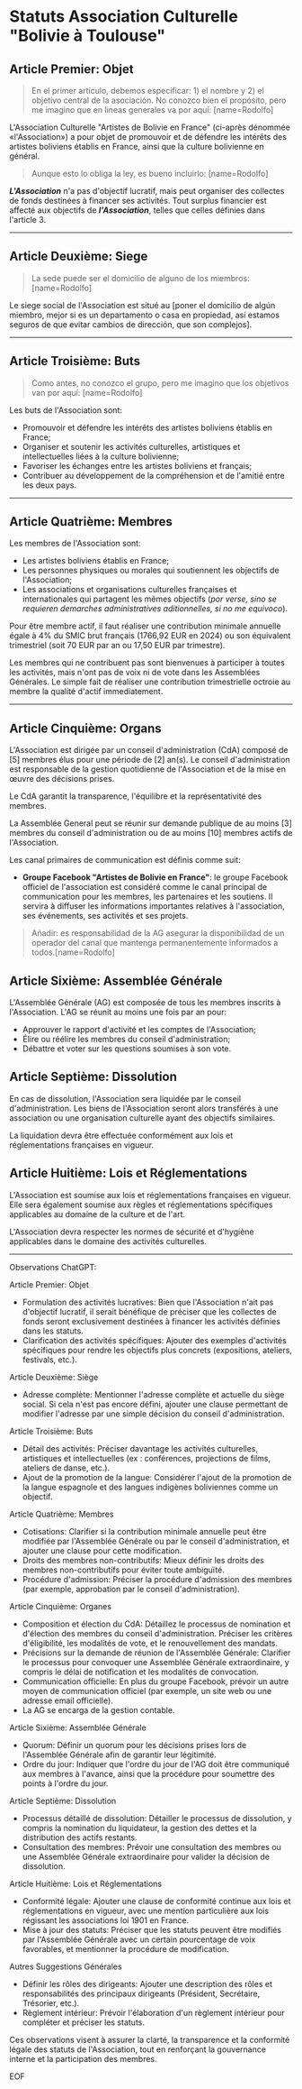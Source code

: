# Statuts Association Culturelle "Bolivie à Toulouse"

## Article Premier: Objet

> En el primer artículo, debemos especificar: 1) el nombre y 2) el objetivo central de la asociación. No conozco bien el propósito, pero me imagino que en lineas generales va por aquí: [name=Rodolfo]

L'Association Culturelle "Artistes de Bolivie en France" (ci-après dénommée «l'Association») a pour objet de promouvoir et de défendre les intérêts des artistes boliviens établis en France, ainsi que la culture bolivienne en général.

> Aunque esto lo obliga la ley, es bueno incluirlo: [name=Rodolfo]

***L'Association*** n'a pas d'objectif lucratif, mais peut organiser des collectes de fonds destinées à financer ses activités. Tout surplus financier est affecté aux objectifs de ***l'Association***, telles que celles définies dans l'article 3.

---
## Article Deuxième: Siege

> La sede puede ser el domicilio de alguno de los miembros: [name=Rodolfo]

Le siege social de l'Association est situé au [poner el domicilio de algún miembro, mejor si es un departamento o casa en propiedad, así estamos seguros de que evitar cambios de dirección, que son complejos].

---
## Article Troisième: Buts

> Como antes, no conozco el grupo, pero me imagino que los objetivos van por aquí: [name=Rodolfo]

Les buts de l'Association sont:

* Promouvoir et défendre les intérêts des artistes boliviens établis en France;
* Organiser et soutenir les activités culturelles, artistiques et intellectuelles liées à la culture bolivienne;
* Favoriser les échanges entre les artistes boliviens et français;
* Contribuer au développement de la compréhension et de l'amitié entre les deux pays.

---
## Article Quatrième: Membres

Les membres de l'Association sont:

* Les artistes boliviens établis en France;
* Les personnes physiques ou morales qui soutiennent les objectifs de l'Association;
* Les associations et organisations culturelles françaises et internationales qui partagent les mêmes objectifs (_por verse, sino se requieren demarches administratives aditionnelles, si no me equivoco_). 

Pour être membre actif, il faut réaliser une contribution minimale annuelle égale à 4% du SMIC brut français (1766,92 EUR en 2024) ou son équivalent trimestriel (soit 70 EUR par an ou 17,50 EUR par trimestre).

Les membres qui ne contribuent pas sont bienvenues à participer à toutes les activités, mais n'ont pas de voix ni de vote dans les Assemblées Générales. Le simple fait de réaliser une contribution trimestrielle octroie au membre la qualité d'actif immediatement.

---
## Article Cinquième: Organs

L'Association est dirigée par un conseil d'administration (CdA) composé de [5] membres élus pour une période de [2] an(s). Le conseil d'administration est responsable de la gestion quotidienne de l'Association et de la mise en œuvre des décisions prises.

Le CdA garantit la transparence, l'équilibre et la représentativité des membres.

La Assemblée General peut se réunir sur demande publique de au moins [3] membres du conseil d'administration ou de au moins [10] membres actifs de l'Association.

Les canal primaires de communication est définis comme suit:

* **Groupe Facebook "Artistes de Bolivie en France"**: le groupe Facebook officiel de l'association est considéré comme le canal principal de communication pour les membres, les partenaires et les soutiens. Il servira à diffuser les informations importantes relatives à l'association, ses événements, ses activités et ses projets. 

> Añadir: es responsabilidad de la AG asegurar la disponibilidad de un operador del canal que mantenga permanentemente informados a todos.[name=Rodolfo]

## Article Sixième: Assemblée Générale

L'Assemblée Générale (AG) est composée de tous les membres inscrits à l'Association. L'AG se réunit au moins une fois par an pour:

* Approuver le rapport d'activité et les comptes de l'Association;
* Élire ou réélire les membres du conseil d'administration;
* Débattre et voter sur les questions soumises à son vote.

## Article Septième: Dissolution

En cas de dissolution, l'Association sera liquidée par le conseil d'administration. Les biens de l'Association seront alors transférés à une association ou une organisation culturelle ayant des objectifs similaires.

La liquidation devra être effectuée conformément aux lois et réglementations françaises en vigueur.

## Article Huitième: Lois et Réglementations

L'Association est soumise aux lois et réglementations françaises en vigueur. Elle sera également soumise aux règles et réglementations spécifiques applicables au domaine de la culture et de l'art.

L'Association devra respecter les normes de sécurité et d'hygiène applicables dans le domaine des activités culturelles.

---

Observations ChatGPT:

Article Premier: Objet

* Formulation des activités lucratives: Bien que l'Association n'ait pas d'objectif lucratif, il serait bénéfique de préciser que les collectes de fonds seront exclusivement destinées à financer les activités définies dans les statuts.
* Clarification des activités spécifiques: Ajouter des exemples d'activités spécifiques pour rendre les objectifs plus concrets (expositions, ateliers, festivals, etc.).

Article Deuxième: Siège

* Adresse complète: Mentionner l'adresse complète et actuelle du siège social. Si cela n'est pas encore défini, ajouter une clause permettant de modifier l'adresse par une simple décision du conseil d'administration.

Article Troisième: Buts

* Détail des activités: Préciser davantage les activités culturelles, artistiques et intellectuelles (ex : conférences, projections de films, ateliers de danse, etc.).
* Ajout de la promotion de la langue: Considérer l'ajout de la promotion de la langue espagnole et des langues indigènes boliviennes comme un objectif.

Article Quatrième: Membres

* Cotisations: Clarifier si la contribution minimale annuelle peut être modifiée par l'Assemblée Générale ou par le conseil d'administration, et ajouter une clause pour cette modification.
* Droits des membres non-contributifs: Mieux définir les droits des membres non-contributifs pour éviter toute ambiguïté.
* Procédure d'admission: Préciser la procédure d'admission des membres (par exemple, approbation par le conseil d'administration).

Article Cinquième: Organes

* Composition et élection du CdA: Détaillez le processus de nomination et d'élection des membres du conseil d'administration. Préciser les critères d'éligibilité, les modalités de vote, et le renouvellement des mandats.
* Précisions sur la demande de réunion de l'Assemblée Générale: Clarifier le processus pour convoquer une Assemblée Générale extraordinaire, y compris le délai de notification et les modalités de convocation.
* Communication officielle: En plus du groupe Facebook, prévoir un autre moyen de communication officiel (par exemple, un site web ou une adresse email officielle).
* La AG se encarga de la gestion contable.

Article Sixième: Assemblée Générale

* Quorum: Définir un quorum pour les décisions prises lors de l'Assemblée Générale afin de garantir leur légitimité.
* Ordre du jour: Indiquer que l'ordre du jour de l'AG doit être communiqué aux membres à l'avance, ainsi que la procédure pour soumettre des points à l'ordre du jour.

Article Septième: Dissolution

* Processus détaillé de dissolution: Détailler le processus de dissolution, y compris la nomination du liquidateur, la gestion des dettes et la distribution des actifs restants.
* Consultation des membres: Prévoir une consultation des membres ou une Assemblée Générale extraordinaire pour valider la décision de dissolution.

Article Huitième: Lois et Réglementations

* Conformité légale: Ajouter une clause de conformité continue aux lois et réglementations en vigueur, avec une mention particulière aux lois régissant les associations loi 1901 en France.
* Mise à jour des statuts: Préciser que les statuts peuvent être modifiés par l'Assemblée Générale avec un certain pourcentage de voix favorables, et mentionner la procédure de modification.

Autres Suggestions Générales

* Définir les rôles des dirigeants: Ajouter une description des rôles et responsabilités des principaux dirigeants (Président, Secrétaire, Trésorier, etc.).
* Règlement intérieur: Prévoir l'élaboration d'un règlement intérieur pour compléter et préciser les statuts.

Ces observations visent à assurer la clarté, la transparence et la conformité légale des statuts de l'Association, tout en renforçant la gouvernance interne et la participation des membres.

EOF
